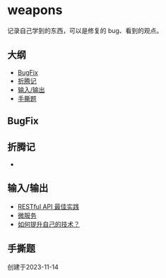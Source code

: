 # weapons
记录自己学到的东西，可以是修复的 bug、看到的观点。



## 大纲

- [BugFix](#bugfix)
- [折腾记](#折腾记)
- [输入/输出](#输入/输出)
- [手撕题](#手撕题)





## BugFix







## 折腾记

- 









## 输入/输出

- [RESTful API 最佳实践](输入&输出/RESTfulAPI最佳实践.md)
- [微服务](输入&输出/微服务.md)
- [如何提升自己的技术？](输入&输出/如何提升自己的技术？.md)



## 手撕题





创建于2023-11-14
